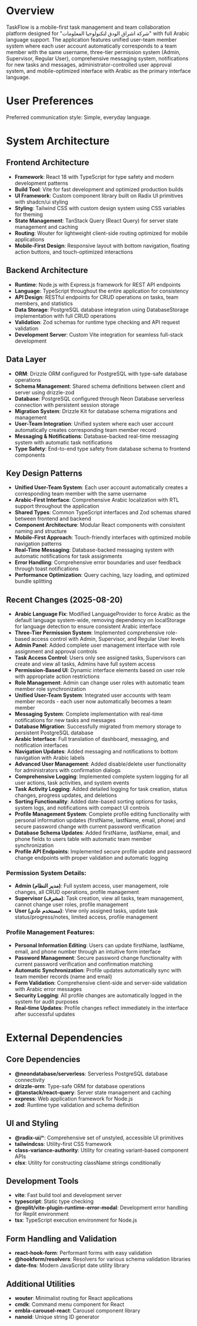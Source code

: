 # Overview

TaskFlow is a mobile-first task management and team collaboration platform designed for "شركة اشراق الودق لتكنولوجيا المعلومات" with full Arabic language support. The application features unified user-team member system where each user account automatically corresponds to a team member with the same username, three-tier permission system (Admin, Supervisor, Regular User), comprehensive messaging system, notifications for new tasks and messages, administrator-controlled user approval system, and mobile-optimized interface with Arabic as the primary interface language.

# User Preferences

Preferred communication style: Simple, everyday language.

# System Architecture

## Frontend Architecture
- **Framework**: React 18 with TypeScript for type safety and modern development patterns
- **Build Tool**: Vite for fast development and optimized production builds
- **UI Framework**: Custom component library built on Radix UI primitives with shadcn/ui styling
- **Styling**: Tailwind CSS with custom design system using CSS variables for theming
- **State Management**: TanStack Query (React Query) for server state management and caching
- **Routing**: Wouter for lightweight client-side routing optimized for mobile applications
- **Mobile-First Design**: Responsive layout with bottom navigation, floating action buttons, and touch-optimized interactions

## Backend Architecture
- **Runtime**: Node.js with Express.js framework for REST API endpoints
- **Language**: TypeScript throughout the entire application for consistency
- **API Design**: RESTful endpoints for CRUD operations on tasks, team members, and statistics
- **Data Storage**: PostgreSQL database integration using DatabaseStorage implementation with full CRUD operations
- **Validation**: Zod schemas for runtime type checking and API request validation
- **Development Server**: Custom Vite integration for seamless full-stack development

## Data Layer
- **ORM**: Drizzle ORM configured for PostgreSQL with type-safe database operations
- **Schema Management**: Shared schema definitions between client and server using drizzle-zod
- **Database**: PostgreSQL configured through Neon Database serverless connection with persistent session storage
- **Migration System**: Drizzle Kit for database schema migrations and management
- **User-Team Integration**: Unified system where each user account automatically creates corresponding team member record
- **Messaging & Notifications**: Database-backed real-time messaging system with automatic task notifications
- **Type Safety**: End-to-end type safety from database schema to frontend components

## Key Design Patterns
- **Unified User-Team System**: Each user account automatically creates a corresponding team member with the same username
- **Arabic-First Interface**: Comprehensive Arabic localization with RTL support throughout the application
- **Shared Types**: Common TypeScript interfaces and Zod schemas shared between frontend and backend
- **Component Architecture**: Modular React components with consistent naming and structure
- **Mobile-First Approach**: Touch-friendly interfaces with optimized mobile navigation patterns
- **Real-Time Messaging**: Database-backed messaging system with automatic notifications for task assignments
- **Error Handling**: Comprehensive error boundaries and user feedback through toast notifications
- **Performance Optimization**: Query caching, lazy loading, and optimized bundle splitting

## Recent Changes (2025-08-20)
- **Arabic Language Fix**: Modified LanguageProvider to force Arabic as the default language system-wide, removing dependency on localStorage for language detection to ensure consistent Arabic interface
- **Three-Tier Permission System**: Implemented comprehensive role-based access control with Admin, Supervisor, and Regular User levels
- **Admin Panel**: Added complete user management interface with role assignment and approval controls
- **Task Access Control**: Users only see assigned tasks, Supervisors can create and view all tasks, Admins have full system access
- **Permission-Based UI**: Dynamic interface elements based on user role with appropriate action restrictions
- **Role Management**: Admin can change user roles with automatic team member role synchronization
- **Unified User-Team System**: Integrated user accounts with team member records - each user now automatically becomes a team member
- **Messaging System**: Complete implementation with real-time notifications for new tasks and messages
- **Database Migration**: Successfully migrated from memory storage to persistent PostgreSQL database
- **Arabic Interface**: Full translation of dashboard, messaging, and notification interfaces
- **Navigation Updates**: Added messaging and notifications to bottom navigation with Arabic labels
- **Advanced User Management**: Added disable/delete user functionality for administrators with confirmation dialogs
- **Comprehensive Logging**: Implemented complete system logging for all user actions, task activities, and system events
- **Task Activity Logging**: Added detailed logging for task creation, status changes, progress updates, and deletions
- **Sorting Functionality**: Added date-based sorting options for tasks, system logs, and notifications with compact UI controls
- **Profile Management System**: Complete profile editing functionality with personal information updates (firstName, lastName, email, phone) and secure password change with current password verification
- **Database Schema Updates**: Added firstName, lastName, email, and phone fields to users table with automatic team member synchronization
- **Profile API Endpoints**: Implemented secure profile update and password change endpoints with proper validation and automatic logging

### Permission System Details:
- **Admin (مدير النظام)**: Full system access, user management, role changes, all CRUD operations, profile management
- **Supervisor (مشرف)**: Task creation, view all tasks, team management, cannot change user roles, profile management
- **User (مستخدم عادي)**: View only assigned tasks, update task status/progress/notes, limited access, profile management

### Profile Management Features:
- **Personal Information Editing**: Users can update firstName, lastName, email, and phone number through an intuitive form interface
- **Password Management**: Secure password change functionality with current password verification and confirmation matching
- **Automatic Synchronization**: Profile updates automatically sync with team member records (name and email)
- **Form Validation**: Comprehensive client-side and server-side validation with Arabic error messages
- **Security Logging**: All profile changes are automatically logged in the system for audit purposes
- **Real-time Updates**: Profile changes reflect immediately in the interface after successful updates

# External Dependencies

## Core Dependencies
- **@neondatabase/serverless**: Serverless PostgreSQL database connectivity
- **drizzle-orm**: Type-safe ORM for database operations
- **@tanstack/react-query**: Server state management and caching
- **express**: Web application framework for Node.js
- **zod**: Runtime type validation and schema definition

## UI and Styling
- **@radix-ui/***: Comprehensive set of unstyled, accessible UI primitives
- **tailwindcss**: Utility-first CSS framework
- **class-variance-authority**: Utility for creating variant-based component APIs
- **clsx**: Utility for constructing className strings conditionally

## Development Tools
- **vite**: Fast build tool and development server
- **typescript**: Static type checking
- **@replit/vite-plugin-runtime-error-modal**: Development error handling for Replit environment
- **tsx**: TypeScript execution environment for Node.js

## Form Handling and Validation
- **react-hook-form**: Performant forms with easy validation
- **@hookform/resolvers**: Resolvers for various schema validation libraries
- **date-fns**: Modern JavaScript date utility library

## Additional Utilities
- **wouter**: Minimalist routing for React applications
- **cmdk**: Command menu component for React
- **embla-carousel-react**: Carousel component library
- **nanoid**: Unique string ID generator